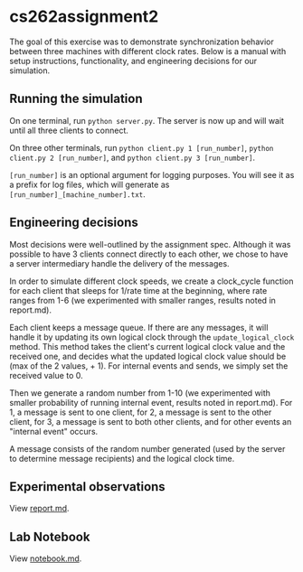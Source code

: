 # cs262assignment2
The goal of this exercise was to demonstrate synchronization behavior between three machines with different clock rates. Below is a manual with setup instructions, functionality, and engineering decisions for our simulation. 

## Running the simulation
On one terminal, run `python server.py`. The server is now up and will wait until all three clients to connect. 

On three other terminals, run `python client.py 1 [run_number]`, `python client.py 2 [run_number]`, and `python client.py 3 [run_number]`. 

`[run_number]` is an optional argument for logging purposes. You will see it as a prefix for log files, which will generate as `[run_number]_[machine_number].txt`.

## Engineering decisions
Most decisions were well-outlined by the assignment spec. Although it was possible to have 3 clients connect directly to each other, we chose to have a server intermediary handle the delivery of the messages.

In order to simulate different clock speeds, we create a clock_cycle function for each client that sleeps for 1/rate time at the beginning, where rate ranges from 1-6 (we experimented with smaller ranges, results noted in report.md). 

Each client keeps a message queue. If there are any messages, it will handle it by updating its own logical clock through the `update_logical_clock` method. This method takes the client's current logical clock value and the received one, and decides what the updated logical clock value should be (max of the 2 values, + 1). For internal events and sends, we simply set the received value to 0. 

Then we generate a random number from 1-10 (we experimented with smaller probability of running internal event, results noted in report.md). For 1, a message is sent to one client, for 2, a message is sent to the other client, for 3, a message is sent to both other clients, and for other events an "internal event" occurs.

A message consists of the random number generated (used by the server to determine message recipients) and the logical clock time.

## Experimental observations
View [report.md](https://github.com/karlyh66/cs262assignment2/blob/main/report.md).

## Lab Notebook
View [notebook.md](https://github.com/karlyh66/cs262assignment2/blob/main/notebook.md).